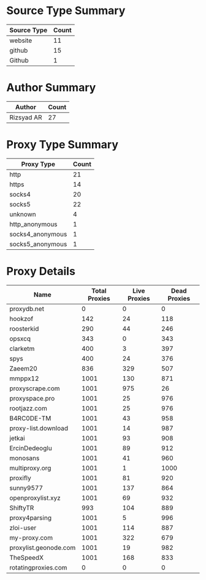 # Source Type Summary

| Source Type | Count |
|-------------|-------|
| website | 11 |
| github | 15 |
| Github | 1 |


# Author Summary

| Author | Count |
|--------|-------|
| Rizsyad AR | 27 |


# Proxy Type Summary

| Proxy Type | Count |
|------------|-------|
| http | 21 |
| https | 14 |
| socks4 | 20 |
| socks5 | 22 |
| unknown | 4 |
| http_anonymous | 1 |
| socks4_anonymous | 1 |
| socks5_anonymous | 1 |


# Proxy Details

| Name | Total Proxies | Live Proxies | Dead Proxies |
|------|---------------|--------------|---------------|
| proxydb.net | 0 | 0 | 0 |
| hookzof | 142 | 24 | 118 |
| roosterkid | 290 | 44 | 246 |
| opsxcq | 343 | 0 | 343 |
| clarketm | 400 | 3 | 397 |
| spys | 400 | 24 | 376 |
| Zaeem20 | 836 | 329 | 507 |
| mmppx12 | 1001 | 130 | 871 |
| proxyscrape.com | 1001 | 975 | 26 |
| proxyspace.pro | 1001 | 25 | 976 |
| rootjazz.com | 1001 | 25 | 976 |
| B4RC0DE-TM | 1001 | 43 | 958 |
| proxy-list.download | 1001 | 14 | 987 |
| jetkai | 1001 | 93 | 908 |
| ErcinDedeoglu | 1001 | 89 | 912 |
| monosans | 1001 | 41 | 960 |
| multiproxy.org | 1001 | 1 | 1000 |
| proxifly | 1001 | 81 | 920 |
| sunny9577 | 1001 | 137 | 864 |
| openproxylist.xyz | 1001 | 69 | 932 |
| ShiftyTR | 993 | 104 | 889 |
| proxy4parsing | 1001 | 5 | 996 |
| zloi-user | 1001 | 114 | 887 |
| my-proxy.com | 1001 | 322 | 679 |
| proxylist.geonode.com | 1001 | 19 | 982 |
| TheSpeedX | 1001 | 168 | 833 |
| rotatingproxies.com | 0 | 0 | 0 |
